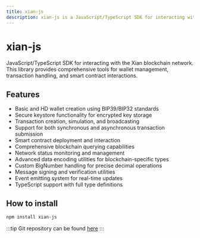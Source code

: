 ```yaml
---
title: xian-js
description: xian-js is a JavaScript/TypeScript SDK for interacting with the Xian blockchain network.
---
```


# xian-js

JavaScript/TypeScript SDK for interacting with the Xian blockchain network. This library provides comprehensive tools for wallet management, transaction handling, and smart contract interactions.

## Features

- Basic and HD wallet creation using BIP39/BIP32 standards
- Secure keystore functionality for encrypted key storage
- Transaction creation, simulation, and broadcasting
- Support for both synchronous and asynchronous transaction submission
- Smart contract deployment and interaction
- Comprehensive blockchain querying capabilities
- Network status monitoring and management
- Advanced data encoding utilities for blockchain-specific types
- Custom BigNumber handling for precise decimal operations
- Message signing and verification utilities
- Event emitting system for real-time updates
- TypeScript support with full type definitions

## How to install

```sh
npm install xian-js
```

:::tip Git repository
can be found [here](https://github.com/xian-network/xian-js)
:::
